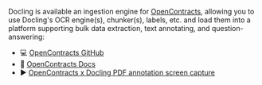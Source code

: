 Docling is available an ingestion engine for [OpenContracts](https://github.com/JSv4/OpenContracts), allowing you to use Docling's OCR engine(s), chunker(s), labels, etc. and load them into a platform supporting bulk data extraction, text annotating, and question-answering:

- 💻 [OpenContracts GitHub](https://github.com/JSv4/OpenContracts)
- 📖 [OpenContracts Docs](https://jsv4.github.io/OpenContracts/)
- ▶️ [OpenContracts x Docling PDF annotation screen capture](https://github.com/JSv4/OpenContracts/blob/main/docs/assets/images/gifs/PDF%20Annotation%20Flow.gif)
